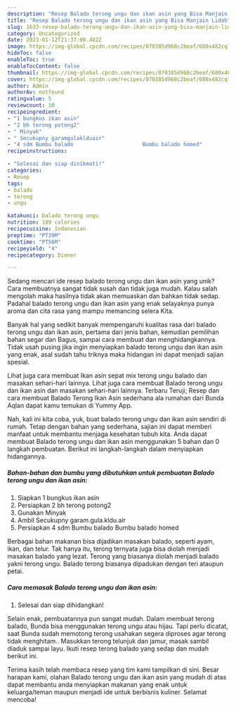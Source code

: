 ```yaml
---
description: "Resep Balado terong ungu dan ikan asin yang Bisa Manjain Lidah"
title: "Resep Balado terong ungu dan ikan asin yang Bisa Manjain Lidah"
slug: 1633-resep-balado-terong-ungu-dan-ikan-asin-yang-bisa-manjain-lidah
category: Uncategorized
date: 2023-01-12T21:37:00.482Z
image: https://img-global.cpcdn.com/recipes/070385d968c2beaf/680x482cq70/balado-terong-ungu-dan-ikan-asin-foto-resep-utama.jpg
hideToc: false
enableToc: true
enableTocContent: false
thumbnail: https://img-global.cpcdn.com/recipes/070385d968c2beaf/680x482cq70/balado-terong-ungu-dan-ikan-asin-foto-resep-utama.jpg
cover: https://img-global.cpcdn.com/recipes/070385d968c2beaf/680x482cq70/balado-terong-ungu-dan-ikan-asin-foto-resep-utama.jpg
author: Admin
authorAv: notfound
ratingvalue: 5
reviewcount: 10
recipeingredient:
- "1 bungkus ikan asin"
- "2 bh terong potong2"
- " Minyak"
- " Secukupny garamgulaklduair"
- "4 sdm Bumbu balado                      Bumbu balado homed"
recipeinstructions:

- "Selesai dan siap dinikmati!"
categories:
- Resep
tags:
- balado
- terong
- ungu

katakunci: balado terong ungu 
nutrition: 189 calories
recipecuisine: Indonesian
preptime: "PT39M"
cooktime: "PT56M"
recipeyield: "4"
recipecategory: Dinner

---
```





Sedang mencari ide resep balado terong ungu dan ikan asin yang unik? Cara membuatnya sangat tidak susah dan tidak juga mudah. Kalau salah mengolah maka hasilnya tidak akan memuaskan dan bahkan tidak sedap. Padahal balado terong ungu dan ikan asin yang enak selayaknya punya aroma dan cita rasa yang mampu memancing selera Kita.





Banyak hal yang sedikit banyak mempengaruhi kualitas rasa dari balado terong ungu dan ikan asin, pertama dari jenis bahan, kemudian pemilihan bahan segar dan Bagus, sampai cara membuat dan menghidangkannya. Tidak usah pusing jika ingin menyiapkan balado terong ungu dan ikan asin yang enak,      asal sudah tahu triknya maka hidangan ini dapat menjadi sajian spesial.














Lihat juga cara membuat Ikan asin sepat mix terong ungu balado dan masakan sehari-hari lainnya. Lihat juga cara membuat Balado terong ungu dan ikan asin dan masakan sehari-hari lainnya. Terbaru Teruji; Resep dan cara membuat Balado Terong Ikan Asin sederhana ala rumahan dari Bunda Aqlan dapat kamu temukan di Yummy App.






Nah, kali ini kita coba, yuk, buat balado terong ungu dan ikan asin sendiri di rumah. Tetap dengan bahan yang sederhana, sajian ini dapat memberi manfaat untuk membantu menjaga kesehatan tubuh kita. Anda dapat membuat Balado terong ungu dan ikan asin menggunakan 5 bahan dan 0 langkah pembuatan. Berikut ini langkah-langkah dalam menyiapkan hidangannya.

<!--inarticleads1-->

##### Bahan-bahan dan bumbu yang dibutuhkan untuk pembuatan Balado terong ungu dan ikan asin:

1. Siapkan 1 bungkus ikan asin
1. Persiapkan 2 bh terong potong2
1. Gunakan  Minyak
1. Ambil  Secukupny garam.gula.kldu.air
1. Persiapkan 4 sdm Bumbu balado                      Bumbu balado homed


Berbagai bahan makanan bisa dijadikan masakan balado, seperti ayam, ikan, dan telur. Tak hanya itu, terong ternyata juga bisa diolah menjadi masakan balado yang lezat. Terong yang biasanya diolah menjadi balado yakni terong ungu. Balado terong biasanya dipadukan dengan teri ataupun petai. 

<!--inarticleads2-->

##### Cara memasak Balado terong ungu dan ikan asin:


1. Selesai dan siap dihidangkan!

Selain enak, pembuatannya pun sangat mudah. Dalam membuat terong balado, Bunda bisa menggunakan terong ungu atau hijau. Tapi perlu dicatat, saat Bunda sudah memotong terong usahakan segera diproses agar terong tidak menghitam.. Masukkan terong telunjuk dan jamur, masak sambil diaduk sampai layu. Ikuti resep terong balado yang sedap dan mudah berikut ini. 

Terima kasih telah membaca resep yang tim kami tampilkan di sini. Besar harapan kami, olahan Balado terong ungu dan ikan asin yang mudah di atas dapat membantu anda menyiapkan makanan yang enak untuk keluarga/teman maupun menjadi ide untuk berbisnis kuliner. Selamat mencoba!
